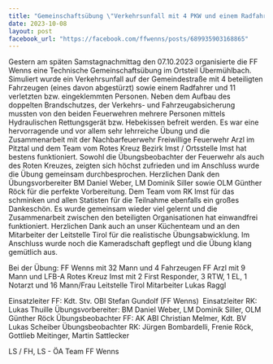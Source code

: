 ```yaml
---
title: "Gemeinschaftsübung \"Verkehrsunfall mit 4 PKW und einem Radfahrer\" der FF Wenns und FF Arzl mit dem Roten Kreuz Imst"
date: 2023-10-08
layout: post
facebook_url: "https://facebook.com/ffwenns/posts/689935903168865"
---
```


Gestern am späten Samstagnachmittag den 07.10.2023 organisierte die FF Wenns eine Technische Gemeinschaftsübung im Ortsteil Übermühlbach. Simuliert wurde ein Verkehrsunfall auf der Gemeindestraße mit 4 beteiligten Fahrzeugen (eines davon abgestürzt) sowie einem Radfahrer und 11 verletzten bzw. eingeklemmten Personen. Neben dem Aufbau des doppelten Brandschutzes, der Verkehrs- und Fahrzeugabsicherung mussten von den beiden Feuerwehren mehrere Personen mittels Hydraulischen Rettungsgerät bzw. Hebekissen befreit werden. Es war eine hervorragende und vor allem sehr lehrreiche Übung und die Zusammenarbeit mit der Nachbarfeuerwehr Freiwillige Feuerwehr Arzl im Pitztal und dem Team vom Rotes Kreuz Bezirk Imst / Ortsstelle Imst hat bestens funktioniert. Sowohl die Übungsbeobachter der Feuerwehr als auch des Roten Kreuzes, zeigten sich höchst zufrieden und im Anschluss wurde die Übung gemeinsam durchbesprochen. Herzlichen Dank den Übungsvorbereiter BM Daniel Weber, LM Dominik Siller sowie OLM Günther Röck für die perfekte Vorbereitung. Dem Team vom RK Imst für das schminken und allen Statisten für die Teilnahme ebenfalls ein großes Dankeschön. Es wurde gemeinsam wieder viel gelernt und die Zusammenarbeit zwischen den beteiligten Organisationen hat einwandfrei funktioniert. Herzlichen Dank auch an unser Küchenteam und an den Mitarbeiter der Leitstelle Tirol für die realistische Übungsabwicklung. Im Anschluss wurde noch die Kameradschaft gepflegt und die Übung klang gemütlich aus.

Bei der Übung:
 FF Wenns mit 32 Mann und 4 Fahrzeugen
 FF Arzl mit 9 Mann und LFB-A
 Rotes Kreuz Imst mit 2 First Responder, 3 RTW, 1 EL, 1 Notarzt und 16 Mann/Frau
Leitstelle Tirol Mitarbeiter Lukas Raggl

 Einsatzleiter FF: Kdt. Stv. OBI Stefan Gundolf (FF Wenns)
️ Einsatzleiter RK: Lukas Thuille
 Übungsvorbereiter: BM Daniel Weber, LM Dominik Siller, OLM Günther Röck
 Übungsbeobachter FF: AK ABI Christian Melmer, Kdt. BV Lukas Scheiber
️Übungsbeobachter RK: Jürgen Bombardelli, Frenie Röck, Gottlieb Meitinger, Martin Sattlecker

️LS / FH, LS - ÖA Team FF Wenns